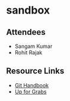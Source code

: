 # sandbox

## Attendees
- Sangam Kumar
- Rohit Rajak

## Resource Links
- [Git Handbook](https://guides.github.com/introduction/git-handbook/)
- [Up for Grabs](https://up-for-grabs.net/#/)
